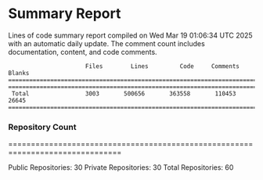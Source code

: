 # Summary Report
Lines of code summary report compiled on Wed Mar 19 01:06:34 UTC 2025 with an automatic daily update. The comment count includes documentation, content, and code comments.
```
                      Files        Lines         Code     Comments       Blanks
===============================================================================
===============================================================================
 Total                3003       500656       363558       110453        26645
===============================================================================
```

### Repository Count
===============================================================================

Public Repositories: 30
Private Repositories: 30
Total Repositories: 60

